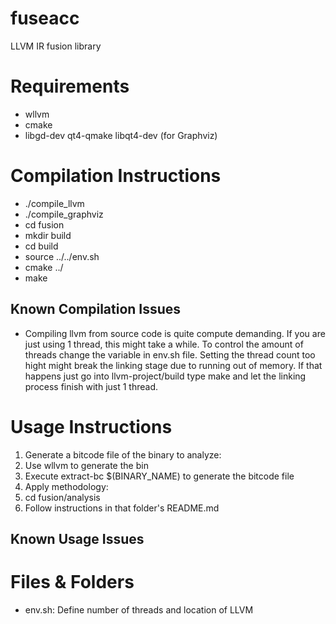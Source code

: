 # fuseacc
LLVM IR fusion library

# Requirements
* wllvm
* cmake
* libgd-dev qt4-qmake libqt4-dev (for Graphviz)


# Compilation Instructions
* ./compile_llvm
* ./compile_graphviz
* cd fusion
* mkdir build
* cd build
* source ../../env.sh
* cmake ../
* make

## Known Compilation Issues
* Compiling llvm from source code is quite compute demanding. If you are just using
1 thread, this might take a while. To control the amount of threads change the 
variable in env.sh file. Setting the thread count too hight might break the linking
stage due to running out of memory. If that happens just go into llvm-project/build
type make and let the linking process finish with just 1 thread.

# Usage Instructions
1. Generate a bitcode file of the binary to analyze:
  1. Use wllvm to generate the bin
  2. Execute extract-bc $(BINARY_NAME) to generate the bitcode file
2. Apply methodology:
  1. cd fusion/analysis
  2. Follow instructions in that folder's README.md

## Known Usage Issues

# Files & Folders
* env.sh: Define number of threads and location of LLVM


